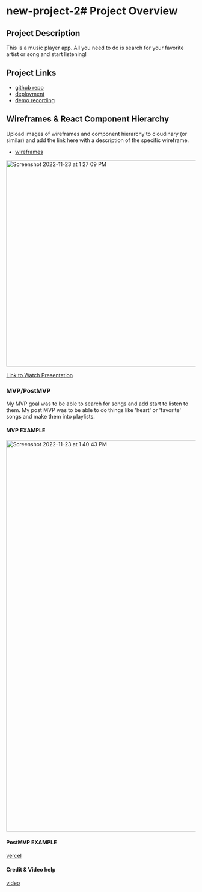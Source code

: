 # new-project-2# Project Overview


## Project Description

This is a music player app. All you need to do is search for your favorite artist or song and start listening!
## Project Links

- [github repo](https://github.com/jay123son/new-project-2)
- [deployment](https://vercel.com/jay123son/new-project-2)
- [demo recording](https://youtu.be/Q6iQdEgkmjg)

## Wireframes & React Component Hierarchy

Upload images of wireframes and component hierarchy to cloudinary (or similar) and add the link here with a description of the specific wireframe.

- [wireframes](<img width="549" alt="Screenshot 2022-11-23 at 1 27 09 PM" src="https://user-images.githubusercontent.com/114092414/203621524-bea438ba-c6f0-4a5c-b709-7a0842d0369e.png">
)
<img width="549" alt="Screenshot 2022-11-23 at 1 27 09 PM" src="https://user-images.githubusercontent.com/114092414/203623816-3b326589-7a77-4c6a-ba0f-71a2992c03f8.png">

[Link to Watch Presentation](https://youtu.be/bnt4WJpLFsY)



### MVP/PostMVP

My MVP goal was to be able to search for songs and add start to listen to them.
My post MVP was to be able to do things like 'heart' or 'favorite' songs and make them into playlists.

#### MVP EXAMPLE
<img width="1041" alt="Screenshot 2022-11-23 at 1 40 43 PM" src="https://user-images.githubusercontent.com/114092414/203623776-2711205c-5f68-4b0a-8a60-d3a0ef44710e.png">


#### PostMVP EXAMPLE

[vercel](https://vercel.com/jay123son/new-project-2)

#### Credit & Video help

[video](https://youtu.be/Xcet6msf3eE)
